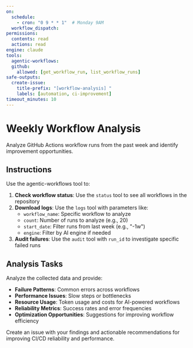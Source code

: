 ```yaml
---
on:
  schedule:
    - cron: "0 9 * * 1"  # Monday 9AM
  workflow_dispatch:
permissions:
  contents: read
  actions: read
engine: claude
tools:
  agentic-workflows:
  github:
    allowed: [get_workflow_run, list_workflow_runs]
safe-outputs:
  create-issue:
    title-prefix: "[workflow-analysis] "
    labels: [automation, ci-improvement]
timeout_minutes: 10
---
```


# Weekly Workflow Analysis

Analyze GitHub Actions workflow runs from the past week and identify improvement opportunities.

## Instructions

Use the agentic-workflows tool to:

1. **Check workflow status**: Use the `status` tool to see all workflows in the repository
2. **Download logs**: Use the `logs` tool with parameters like:
   - `workflow_name`: Specific workflow to analyze
   - `count`: Number of runs to analyze (e.g., 20)
   - `start_date`: Filter runs from last week (e.g., "-1w")
   - `engine`: Filter by AI engine if needed
3. **Audit failures**: Use the `audit` tool with `run_id` to investigate specific failed runs

## Analysis Tasks

Analyze the collected data and provide:

- **Failure Patterns**: Common errors across workflows
- **Performance Issues**: Slow steps or bottlenecks
- **Resource Usage**: Token usage and costs for AI-powered workflows
- **Reliability Metrics**: Success rates and error frequencies
- **Optimization Opportunities**: Suggestions for improving workflow efficiency

Create an issue with your findings and actionable recommendations for improving CI/CD reliability and performance.
